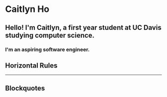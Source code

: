 # Caitlyn Ho
## Hello! I'm Caitlyn, a first year student at UC Davis studying computer science. 
### I'm an aspiring software engineer. 

## Horizontal Rules 

____

## Blockquotes
